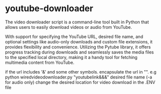 # youtube-downloader
The video downloader script is a command-line tool built in Python that allows users to easily download videos or audio from YouTube.

With support for specifying the YouTube URL, desired file name, and optional settings like audio-only downloads and custom file extensions, it provides flexibility and convenience. Utilizing the Pytube library, it offers progress tracking during downloads and seamlessly saves the media files to the specified local directory, making it a handy tool for fetching multimedia content from YouTube.

if the url includes '&' and some other symbols. encapsulate the url in "". 
e.g python wiredvideodownloader.py "youtubelink&&&" desired file name (-a for audio only)
change the desired location for video download in the .ENV file
